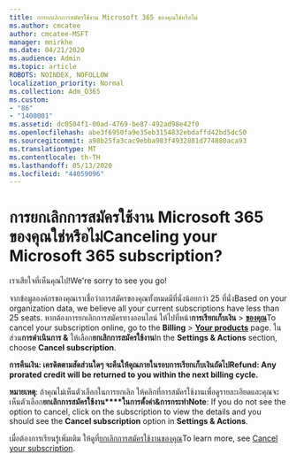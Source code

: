 ```yaml
---
title: การยกเลิกการสมัครใช้งาน Microsoft 365 ของคุณใช่หรือไม่
ms.author: cmcatee
author: cmcatee-MSFT
manager: mnirkhe
ms.date: 04/21/2020
ms.audience: Admin
ms.topic: article
ROBOTS: NOINDEX, NOFOLLOW
localization_priority: Normal
ms.collection: Adm_O365
ms.custom:
- "86"
- "1400001"
ms.assetid: dc0504f1-00ad-4769-be87-492ad98e42f0
ms.openlocfilehash: abe3f6950fa9e35eb3154832ebdaffd42bd5dc50
ms.sourcegitcommit: a98b25fa3cac9ebba983f4932881d774880aca93
ms.translationtype: MT
ms.contentlocale: th-TH
ms.lasthandoff: 05/13/2020
ms.locfileid: "44059096"
---
```

# <a name="canceling-your-microsoft-365-subscription"></a><span data-ttu-id="66509-102">การยกเลิกการสมัครใช้งาน Microsoft 365 ของคุณใช่หรือไม่</span><span class="sxs-lookup"><span data-stu-id="66509-102">Canceling your Microsoft 365 subscription?</span></span>

<span data-ttu-id="66509-103">เราเสียใจที่เห็นคุณไป!</span><span class="sxs-lookup"><span data-stu-id="66509-103">We're sorry to see you go!</span></span>
  
<span data-ttu-id="66509-104">จากข้อมูลองค์กรของคุณเราเชื่อว่าการสมัครของคุณทั้งหมดมีที่นั่งน้อยกว่า 25 ที่นั่ง</span><span class="sxs-lookup"><span data-stu-id="66509-104">Based on your organization data, we believe all your current subscriptions have less than 25 seats.</span></span> <span data-ttu-id="66509-105">หากต้องการยกเลิกการสมัครทางออนไลน์ ให้ไปที่หน้า**การเรียกเก็บเงิน** \> **[ของคุณ](https://go.microsoft.com/fwlink/p/?linkid=842054)**</span><span class="sxs-lookup"><span data-stu-id="66509-105">To cancel your subscription online, go to the **Billing** \> **[Your products](https://go.microsoft.com/fwlink/p/?linkid=842054)** page.</span></span> <span data-ttu-id="66509-106">ในส่วน**การดําเนินการ &** ให้เลือก**ยกเลิกการสมัครใช้งาน**</span><span class="sxs-lookup"><span data-stu-id="66509-106">In the **Settings & Actions** section, choose **Cancel subscription**.</span></span>
  
<span data-ttu-id="66509-107">**การคืนเงิน: เครดิตตามสัดส่วนใดๆ จะคืนให้คุณภายในรอบการเรียกเก็บเงินถัดไป**</span><span class="sxs-lookup"><span data-stu-id="66509-107">**Refund: Any prorated credit will be returned to you within the next billing cycle.**</span></span> 

<span data-ttu-id="66509-108">**หมายเหตุ**: ถ้าคุณไม่เห็นตัวเลือกในการยกเลิก ให้คลิกที่การสมัครใช้งานเพื่อดูรายละเอียดและคุณจะเห็นตัวเลือก**ยกเลิกการสมัครใช้งาน\*\*\*\*ในการตั้งค่า&การกระทํา**</span><span class="sxs-lookup"><span data-stu-id="66509-108">**Note**: If you do not see the option to cancel, click on the subscription to view the details and you should see the **Cancel subscription** option in **Settings & Actions**.</span></span> 

<span data-ttu-id="66509-109">เมื่อต้องการเรียนรู้เพิ่มเติม ให้ดูที่[ยกเลิกการสมัครใช้งานของคุณ](https://docs.microsoft.com/office365/admin/subscriptions-and-billing/cancel-your-subscription)</span><span class="sxs-lookup"><span data-stu-id="66509-109">To learn more, see [Cancel your subscription](https://docs.microsoft.com/office365/admin/subscriptions-and-billing/cancel-your-subscription).</span></span> 
